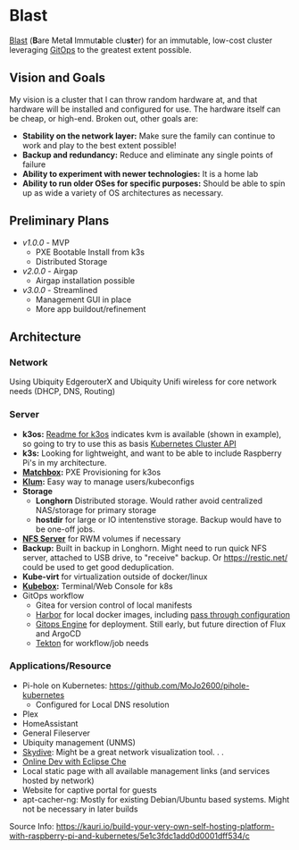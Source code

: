 # Blast

[Blast](https://acronymify.com/BLAST?q=bare+metal+immutable+cluster) (**B**are Meta**l** Immut**a**ble clu**st**er) for an immutable, low-cost cluster leveraging [GitOps](https://www.weave.works/technologies/gitops/) to the greatest extent possible.

## Vision and Goals

My vision is a cluster that I can throw random hardware at, and that hardware will be installed and 
configured for use.  The hardware itself can be cheap, or high-end.  Broken out, other goals are:

- **Stability on the network layer:**  Make sure the family can continue to work and play to the best extent possible!  
- **Backup and redundancy:**  Reduce and eliminate any single points of failure
- **Ability to experiment with newer technologies:**  It is a home lab
- **Ability to run older OSes for specific purposes:**  Should be able to spin up as wide a variety of OS architectures as necessary.

## Preliminary Plans

- *v1.0.0* - MVP
  - PXE Bootable Install from k3s
  - Distributed Storage
- *v2.0.0* - Airgap
  - Airgap installation possible
- *v3.0.0* - Streamlined
  - Management GUI in place
  - More app buildout/refinement

## Architecture

### Network

Using Ubiquity EdgerouterX and Ubiquity Unifi wireless for core network needs (DHCP, DNS, Routing)

### Server

- **k3os:**  [Readme for k3os](https://github.com/rancher/k3os#sample-configyaml) indicates kvm is available (shown in example), so going to try to use this as basis 
[Kubernetes Cluster API](https://github.com/kubernetes-sigs/cluster-api)
- **k3s:**  Looking for lightweight, and want to be able to include Raspberry Pi's in my architecture. 
- **[Matchbox](https://github.com/poseidon/matchbox):** PXE Provisioning for k3os 
- **[Klum](https://github.com/ibuildthecloud/klum):**  Easy way to manage users/kubeconfigs
- **Storage**
  - **Longhorn** Distributed storage.  Would rather avoid centralized NAS/storage for primary storage
  - **hostdir** for large or IO intentenstive storage.  Backup would have to be one-off jobs.
- **[NFS Server](https://estl.tech/multi-writer-file-storage-on-gke-6d044ec96a46)** for RWM volumes if necessary
- **Backup:** Built in backup in Longhorn.   Might need to run quick NFS server, attached to USB drive, to "receive" backup. Or <https://restic.net/> could be used to get good deduplication. 
- **Kube-virt** for virtualization outside of docker/linux
- **[Kubebox](https://github.com/astefanutti/kubebox):**  Terminal/Web Console for k8s
- GitOps workflow
  - Gitea for version control of local manifests
  - [Harbor](https://github.com/goharbor/harbor) for local docker images, including [pass through configuration](https://github.com/goharbor/harbor/blob/master/contrib/Configure_mirror.md)
  - [Gitops Engine](https://github.com/argoproj/gitops-engine) for deployment.  Still early, but future direction of Flux and ArgoCD
  - [Tekton](https://github.com/tektoncd/pipeline) for workflow/job needs

### Applications/Resource
- Pi-hole on Kubernetes: https://github.com/MoJo2600/pihole-kubernetes
  - Configured for Local DNS resolution
- Plex
- HomeAssistant
- General Fileserver 
- Ubiquity management (UNMS)
- [Skydive](https://github.com/skydive-project/skydive): Might be a great network visualization tool. . . 
- [Online Dev with Eclipse Che](https://www.eclipse.org/che/docs/che-7/introduction-to-eclipse-che/)
- Local static page with all available management links (and services hosted by network)
- Website for captive portal for guests
- apt-cacher-ng: Mostly for existing Debian/Ubuntu based systems.  Might not be necessary in later builds


Source Info:
https://kauri.io/build-your-very-own-self-hosting-platform-with-raspberry-pi-and-kubernetes/5e1c3fdc1add0d0001dff534/c

